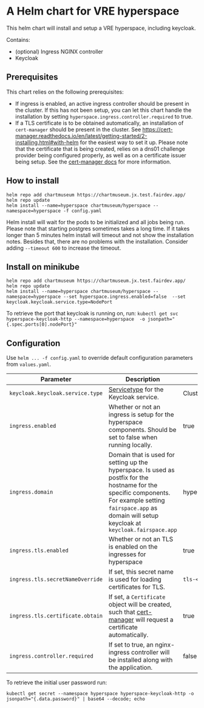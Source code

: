 # A Helm chart for VRE hyperspace
This helm chart will install and setup a VRE hyperspace, including keycloak. 

Contains:
- (optional) Ingress NGINX controller
- Keycloak

## Prerequisites
This chart relies on the following prerequisites:
- If ingress is enabled, an active ingress controller should be present in the cluster. If this has not been setup, you can 
  let this chart handle the installation by setting `hyperspace.ingress.controller.required` to true.
- If a TLS certificate is to be obtained automatically, an installation of `cert-manager` should be present in the cluster. See
  https://cert-manager.readthedocs.io/en/latest/getting-started/2-installing.html#with-helm for the easiest way to set it up. Please
  note that the certificate that is being created, relies on a dns01 challenge provider being configured properly, as well as on a 
  certificate issuer being setup. See the [cert-manager docs](https://cert-manager.readthedocs.io) for more information.

## How to install

```
helm repo add chartmuseum https://chartmuseum.jx.test.fairdev.app/
helm repo update
helm install --name=hyperspace chartmuseum/hyperspace --namespace=hyperspace -f config.yaml
```

Helm install will wait for the pods to be initialized and all jobs being run. Please
note that starting postgres sometimes takes a long time. If it takes longer than 5 minutes
helm install will timeout and not show the installation notes. Besides that, there are no 
problems with the installation. Consider adding `--timeout 600` to increase the timeout.

## Install on minikube
```
helm repo add chartmuseum https://chartmuseum.jx.test.fairdev.app/
helm repo update
helm install --name=hyperspace chartmuseum/hyperspace --namespace=hyperspace --set hyperspace.ingress.enabled=false  --set keycloak.keycloak.service.type=NodePort
```

To retrieve the port that keycloak is running on, run:
`kubectl get svc hyperspace-keycloak-http --namespace=hyperspace  -o jsonpath="{.spec.ports[0].nodePort}"`

## Configuration
Use `helm ... -f config.yaml` to override default configuration parameters from `values.yaml`.


| Parameter  | Description  | Default |
|---|---|---|
| `keycloak.keycloak.service.type`  | [Servicetype](https://kubernetes.io/docs/concepts/services-networking/service/#publishing-services-service-types) for the Keycloak service. |  ClusterIP |
| `ingress.enabled`  | Whether or not an ingress is setup for the hyperspace components. Should be set to false when running locally.  | true  |
| `ingress.domain`   | Domain that is used for setting up the hyperspace. Is used as postfix for the hostname for the specific components. For example setting `fairspace.app` as domain will setup keycloak at `keycloak.fairspace.app`  | hyperspace.ci.test.fairdev.app  |
| `ingress.tls.enabled`  | Whether or not an TLS is enabled on the ingresses for hyperspace  | true  |
| `ingress.tls.secretNameOverride`  | If set, this secret name is used for loading certificates for TLS. | `tls-<release name>` |
| `ingress.tls.certificate.obtain`  | If set, a `Certificate` object will be created, such that [cert-manager](https://cert-manager.readthedocs.io/en/latest/) will request a certificate automatically. | true |
| `ingress.controller.required`  | If set to true, an nginx-ingress controller will be installed along with the application. | false |

To retrieve the initial user password run:

`kubectl get secret --namespace hyperspace hyperspace-keycloak-http -o jsonpath="{.data.password}" | base64 --decode; echo`



